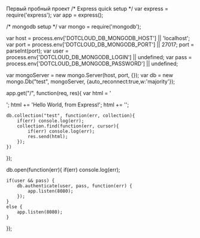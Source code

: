 
Первый пробный проект
/* Express quick setup */
var express = require('express');
var app = express();

/* mongodb setup */
var mongo = require('mongodb');

var host = process.env['DOTCLOUD_DB_MONGODB_HOST'] || 'localhost';
var port = process.env['DOTCLOUD_DB_MONGODB_PORT'] ||  27017;
port = parseInt(port);
var user = process.env['DOTCLOUD_DB_MONGODB_LOGIN'] || undefined;
var pass = process.env['DOTCLOUD_DB_MONGODB_PASSWORD'] || undefined;

var mongoServer = new mongo.Server(host, port, {});
var db = new mongo.Db("test", mongoServer, {auto_reconnect:true,w:'majority'});

app.get("/", function(req, res){
    var html = '<div id="content" data-stack="node" data-appname="' + process.env['DOTCLOUD_PROJECT'] + '">';
    html += 'Hello World, from Express!';
    html += '<script type="text/javascript" src="https://helloapp.dotcloud.com/inject.min.js"></script>';

    db.collection("test", function(err, collection){
        if(err) console.log(err);
        collection.find(function(err, cursor){
            if(err) console.log(err);
            res.send(html);
        });
    })
});

db.open(function(err){
    if(err) console.log(err);

    if(user && pass) {
        db.authenticate(user, pass, function(err) {
            app.listen(8080);
        });
    }
    else {
        app.listen(8080);
    }
});
